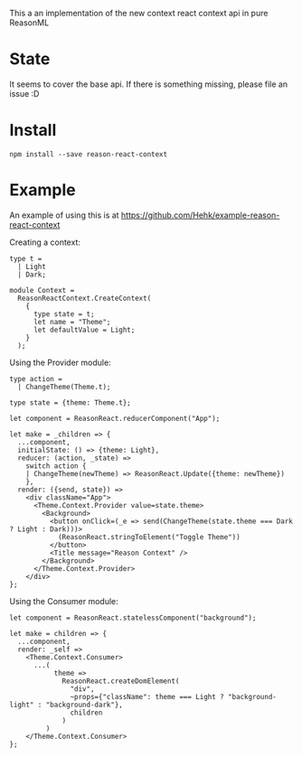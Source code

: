 This a an implementation of the new context react context api in pure ReasonML

# State

It seems to cover the base api. If there is something missing, please file an issue :D

# Install

```
npm install --save reason-react-context
```

# Example

An example of using this is at https://github.com/Hehk/example-reason-react-context

Creating a context:

```re
type t =
  | Light
  | Dark;

module Context =
  ReasonReactContext.CreateContext(
    {
      type state = t;
      let name = "Theme";
      let defaultValue = Light;
    }
  );
```

Using the Provider module:

```re
type action =
  | ChangeTheme(Theme.t);

type state = {theme: Theme.t};

let component = ReasonReact.reducerComponent("App");

let make = _children => {
  ...component,
  initialState: () => {theme: Light},
  reducer: (action, _state) =>
    switch action {
    | ChangeTheme(newTheme) => ReasonReact.Update({theme: newTheme})
    },
  render: ({send, state}) =>
    <div className="App">
      <Theme.Context.Provider value=state.theme>
        <Background>
          <button onClick=(_e => send(ChangeTheme(state.theme === Dark ? Light : Dark)))>
            (ReasonReact.stringToElement("Toggle Theme"))
          </button>
          <Title message="Reason Context" />
        </Background>
      </Theme.Context.Provider>
    </div>
};
```

Using the Consumer module:

```re
let component = ReasonReact.statelessComponent("background");

let make = children => {
  ...component,
  render: _self =>
    <Theme.Context.Consumer>
      ...(
           theme =>
             ReasonReact.createDomElement(
               "div",
               ~props={"className": theme === Light ? "background-light" : "background-dark"},
               children
             )
         )
    </Theme.Context.Consumer>
};
```
